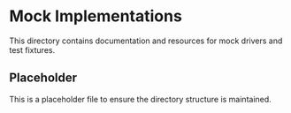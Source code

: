 # Mock Implementations

This directory contains documentation and resources for mock drivers and test fixtures.

## Placeholder

This is a placeholder file to ensure the directory structure is maintained.
